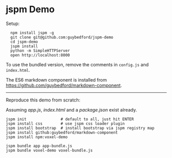 jspm Demo
===

Setup:

```
  npm install jspm -g
  git clone git@github.com:guybedford/jspm-demo
  cd jspm-demo
  jspm install
  python -m SimpleHTTPServer
  open http://localhost:8000
```

To use the bundled version, remove the comments in `config.js` and `index.html`.

The ES6 markdown component is installed from https://github.com/guybedford/markdown-component.

---

Reproduce this demo from scratch:

Assuming _app.js_, _index.html_ and a _package.json_ exist already.

```
jspm init               # default to all, just hit ENTER
jspm install css        # use jspm css loader plugin
jspm install bootstrap  # install bootstrap via jspm registry map
jspm install github:guybedford/markdown-component
jspm install npm:voxel-demo
```

```
jspm bundle app app-bundle.js
jspm bundle voxel-demo voxel-bundle.js
```
